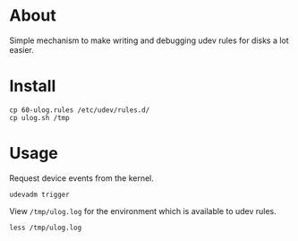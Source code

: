 About
=====

Simple mechanism to make writing and debugging udev rules for disks a lot easier.

Install
=======

    cp 60-ulog.rules /etc/udev/rules.d/
    cp ulog.sh /tmp

Usage
=====

Request device events from the kernel.

    udevadm trigger

View `/tmp/ulog.log` for the environment which is available to udev rules.

    less /tmp/ulog.log
